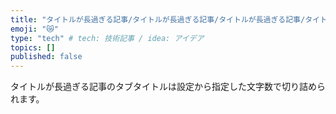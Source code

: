```yaml
---
title: "タイトルが長過ぎる記事/タイトルが長過ぎる記事/タイトルが長過ぎる記事/タイトルが長過ぎる記事/タイトルが長過ぎる記事"
emoji: "😿"
type: "tech" # tech: 技術記事 / idea: アイデア
topics: []
published: false
---
```


タイトルが長過ぎる記事のタブタイトルは設定から指定した文字数で切り詰められます。
